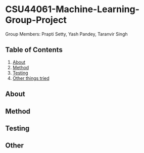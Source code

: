 # CSU44061-Machine-Learning-Group-Project

Group Members: Prapti Setty, Yash Pandey, Taranvir Singh

## Table of Contents
1. [About](#About)
1. [Method](#Method)
1. [Testing](#Testing)
1. [Other things tried](#Other)

## About

## Method

## Testing

## Other
